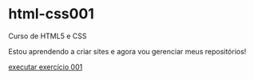 # html-css001
 Curso de HTML5 e  CSS
 
Estou aprendendo a criar sites e agora vou gerenciar meus repositórios!

<a href="https://gleidsondasilva.github.io/html-css001/exercicios/ex02/"> executar exercício 001</a>
